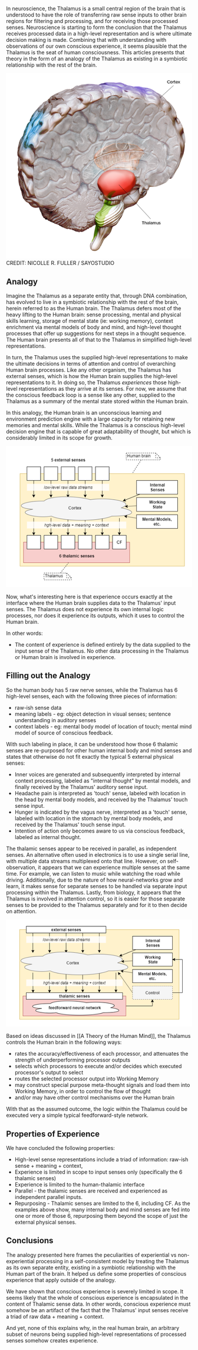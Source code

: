 In neuroscience, the Thalamus is a small central region of the brain that is understood to have the role of transferring raw sense inputs to other brain regions for filtering and processing, and for receiving those processed senses. Neuroscience is starting to form the conclusion that the Thalamus receives processed data in a high-level representation and is where ultimate decision making is made. Combining that with understanding with observations of our own conscious experience, it seems plausible that the Thalamus is the seat of human consciousness. This articles presents that theory in the form of an analogy of the Thalamus as existing in a symbiotic relationship with the rest of the brain.

![thalamus-brain-region](files/thalamus-brain-region.png)
CREDIT: NICOLLE R. FULLER / SAYOSTUDIO

## Analogy
Imagine the Thalamus as a separate entity that, through DNA combination, has evolved to live in a symbiotic relationship with the rest of the brain, herein referred to as the Human brain. The Thalamus defers most of the heavy lifting to the Human brain: sense processing, mental and physical skills learning, storage of mental state (ie: working memory), context enrichment via mental models of body and mind, and high-level thought processes that offer up suggestions for next steps in a thought sequence. The Human brain presents all of that to the Thalamus in simplified high-level representations.

In turn, the Thalamus uses the supplied high-level representations to make the ultimate decisions in terms of attention and control of overarching Human brain processes. Like any other organism, the Thalamus has external senses, which is how the Human brain supplies the high-level representations to it. In doing so, the Thalamus _experiences_ those high-level representations as they arrive at its senses. For now, we assume that the conscious feedback loop is a sense like any other, supplied to the Thalamus as a summary of the mental state stored within the Human brain.

In this analogy, the Human brain is an unconscious learning and environment prediction engine with a large capacity for retaining new memories and mental skills. While the Thalamus is a conscious high-level decision engine that is capable of great adaptability of thought, but which is considerably limited in its scope for growth.

![thalamic senses](files/thalamic-senses.png)

Now, what's interesting here is that experience occurs exactly at the interface where the Human brain supplies data to the Thalamus' input senses. The Thalamus does not experience its own internal logic processes, nor does it experience its outputs, which it uses to control the Human brain.

In other words:
* The content of experience is defined entirely by the data supplied to the input sense of the Thalamus. No other data processing in the Thalamus or Human brain is involved in experience.

## Filling out the Analogy
So the human body has 5 raw nerve senses, while the Thalamus has 6 high-level senses, each with the following three pieces of information:
* raw-ish sense data
* meaning labels - eg: object detection in visual senses; sentence understanding in auditory senses
* context labels - eg: mental body model of location of touch; mental mind model of source of conscious feedback.

With such labeling in place, it can be understood how those 6 thalamic senses are re-purposed for other human internal body and mind senses and states that otherwise do not fit exactly the typical 5 external physical senses:
* Inner voices are generated and subsequently interpreted by internal context processing, labeled as "internal thought" by mental models, and finally received by the Thalamus' auditory sense input.
* Headache pain is interpreted as 'touch' sense, labeled with location in the head by mental body models, and received by the Thalamus' touch sense input.
* Hunger is indicated by the vagus nerve, interpreted as a 'touch' sense, labeled with location in the stomach by mental body models, and received by the Thalamus' touch sense input.
* Intention of action only becomes aware to us via conscious feedback, labeled as internal thought.

The thalamic senses appear to be received in parallel, as independent senses. An alternative often used in electronics is to use a single serial line, with multiple data streams multiplexed onto that line. However, on self-observation, it appears that we can experience multiple senses at the same time. For example, we can listen to music while watching the road while driving. Additionally, due to the nature of how neural-networks grow and learn, it makes sense for separate senses to be handled via separate input processing within the Thalamus. Lastly, from biology, it appears that the Thalamus is involved in attention control, so it is easier for those separate senses to be provided to the Thalamus separately and for it to then decide on attention.

![thalamic control](files/thalamic-control.png)

Based on ideas discussed in [[A Theory of the Human Mind]], the Thalamus controls the Human brain in the following ways:
* rates the accuracy/effectiveness of each processor, and attenuates the strength of underperforming processor outputs
* selects which processors to execute and/or decides which executed processor's output to select
* routes the selected processor output into Working Memory
* may construct special purpose meta-thought signals and load them into Working Memory, in order to control the flow of thought
* and/or may have other control mechanisms over the Human brain

With that as the assumed outcome, the logic within the Thalamus could be executed very a simple typical feedforward-style network.

## Properties of Experience
We have concluded the following properties:
* High-level sense representations include a triad of information: raw-ish sense + meaning + context,
* Experience is limited in scope to input senses only (specifically the 6 thalamic senses)
* Experience is limited to the human-thalamic interface
* Parallel - the thalamic senses are received and experienced as independent parallel inputs.
* Repurposing - Thalamic senses are limited to the 6, including CF. As the examples above show, many internal body and mind senses are fed into one or more of those 6, repurposing them beyond the scope of just the external physical senses.

## Conclusions
The analogy presented here frames the peculiarities of experiential vs non-experiential processing in a self-consistent model by treating the Thalamus as its own separate entity, existing in a symbiotic relationship with the Human part of the brain. It helped us define some properties of conscious experience that apply outside of the analogy.

We have shown that conscious experience is severely limited in scope. It seems likely that the whole of conscious experience is encapsulated in the content of Thalamic sense data. In other words, conscious experience must somehow be an artifact of the fact that the Thalamus' input senses receive a triad of raw data + meaning + context.

And yet, none of this explains why, in the real human brain, an arbitrary subset of neurons being supplied high-level representations of processed senses somehow creates experience.